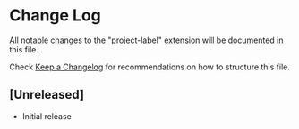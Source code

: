 # Change Log

All notable changes to the "project-label" extension will be documented in this file.

Check [Keep a Changelog](http://keepachangelog.com/) for recommendations on how to structure this file.

## [Unreleased]

- Initial release